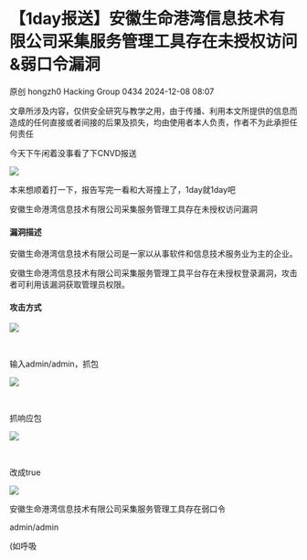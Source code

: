 #  【1day报送】安徽生命港湾信息技术有限公司采集服务管理工具存在未授权访问&弱口令漏洞   
原创 hongzh0  Hacking Group 0434   2024-12-08 08:07  
  
文章所涉及内容，仅供安全研究与教学之用，由于传播、利用本文所提供的信息而造成的任何直接或者间接的后果及损失，均由使用者本人负责，作者不为此承担任何责任  
  
今天下午闲着没事看了下CNVD报送  
  
![](https://mmbiz.qpic.cn/sz_mmbiz_png/jZReoHLb66xXxKxFRt52IP87IYkejGBwGP726Uw6M0CvVCibyL6Z3H1Ss9vPliaB0bO0QNkp5zamUTBKWNV8ZRCQ/640?wx_fmt=png&from=appmsg "")  
  
本来想顺着打一下，报告写完一看和大哥撞上了，1day就1day吧  
  
安徽生命港湾信息技术有限公司采集服务管理工具存在未授权访问漏洞  
#### 漏洞描述  
  
安徽生命港湾信息技术有限公司是一家以从事软件和信息技术服务业为主的企业。  
  
安徽生命港湾信息技术有限公司采集服务管理工具平台存在未授权登录漏洞，攻击者可利用该漏洞获取管理员权限。  
#### 攻击方式  
  
![](https://mmbiz.qpic.cn/sz_mmbiz_png/jZReoHLb66xXxKxFRt52IP87IYkejGBwXX5XRWo13pH7oaYsmUK5xiazGxM1iaqRfffPbxwbzHOZVX1ayHfUlW4g/640?wx_fmt=png&from=appmsg "")  
  
  
   
  
输入admin/admin，抓包  
  
![](https://mmbiz.qpic.cn/sz_mmbiz_png/jZReoHLb66xXxKxFRt52IP87IYkejGBwqvME6Ne2TSckUznAMXNQMDWupPB8ECuuAuCIBtjeGvV24YI0icRvRaw/640?wx_fmt=png&from=appmsg "")  
  
  
   
  
抓响应包  
  
![](https://mmbiz.qpic.cn/sz_mmbiz_png/jZReoHLb66xXxKxFRt52IP87IYkejGBw4L3DU3y6sJDZUduhhKcpmyuukBJWib8Vtxm5RFYGjTWjooM5c28phBQ/640?wx_fmt=png&from=appmsg "")  
  
  
   
  
改成true  
  
![](https://mmbiz.qpic.cn/sz_mmbiz_png/jZReoHLb66xXxKxFRt52IP87IYkejGBweCZz4JVJ8dbUIrA7S2jsrct2ibL8GLdvXbPJNzFAynl5tmQ0LaWqv1A/640?wx_fmt=png&from=appmsg "")  
  
安徽生命港湾信息技术有限公司采集服务管理工具存在弱口令  
  
admin/admin  
  
  
(如呼吸  
  
  
